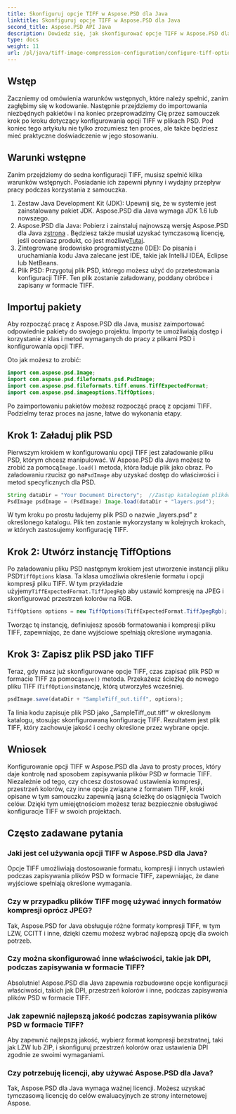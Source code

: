 ```yaml
---
title: Skonfiguruj opcje TIFF w Aspose.PSD dla Java
linktitle: Skonfiguruj opcje TIFF w Aspose.PSD dla Java
second_title: Aspose.PSD API Java
description: Dowiedz się, jak skonfigurować opcje TIFF w Aspose.PSD dla Java, korzystając z przewodnika krok po kroku. Opanuj manipulację obrazami, zapisując pliki PSD jako wysokiej jakości pliki TIFF.
type: docs
weight: 11
url: /pl/java/tiff-image-compression-configuration/configure-tiff-options/
---
```

## Wstęp

Zaczniemy od omówienia warunków wstępnych, które należy spełnić, zanim zagłębimy się w kodowanie. Następnie przejdziemy do importowania niezbędnych pakietów i na koniec przeprowadzimy Cię przez samouczek krok po kroku dotyczący konfigurowania opcji TIFF w plikach PSD. Pod koniec tego artykułu nie tylko zrozumiesz ten proces, ale także będziesz mieć praktyczne doświadczenie w jego stosowaniu.

## Warunki wstępne

Zanim przejdziemy do sedna konfiguracji TIFF, musisz spełnić kilka warunków wstępnych. Posiadanie ich zapewni płynny i wydajny przepływ pracy podczas korzystania z samouczka.

1. Zestaw Java Development Kit (JDK): Upewnij się, że w systemie jest zainstalowany pakiet JDK. Aspose.PSD dla Java wymaga JDK 1.6 lub nowszego.
2.  Aspose.PSD dla Java: Pobierz i zainstaluj najnowszą wersję Aspose.PSD dla Java z[strona](https://releases.aspose.com/psd/java/) . Będziesz także musiał uzyskać tymczasową licencję, jeśli oceniasz produkt, co jest możliwe[Tutaj](https://purchase.aspose.com/temporary-license/).
3. Zintegrowane środowisko programistyczne (IDE): Do pisania i uruchamiania kodu Java zalecane jest IDE, takie jak IntelliJ IDEA, Eclipse lub NetBeans.
4. Plik PSD: Przygotuj plik PSD, którego możesz użyć do przetestowania konfiguracji TIFF. Ten plik zostanie załadowany, poddany obróbce i zapisany w formacie TIFF.

## Importuj pakiety

Aby rozpocząć pracę z Aspose.PSD dla Java, musisz zaimportować odpowiednie pakiety do swojego projektu. Importy te umożliwiają dostęp i korzystanie z klas i metod wymaganych do pracy z plikami PSD i konfigurowania opcji TIFF.

Oto jak możesz to zrobić:

```java
import com.aspose.psd.Image;
import com.aspose.psd.fileformats.psd.PsdImage;
import com.aspose.psd.fileformats.tiff.enums.TiffExpectedFormat;
import com.aspose.psd.imageoptions.TiffOptions;
```

Po zaimportowaniu pakietów możesz rozpocząć pracę z opcjami TIFF. Podzielmy teraz proces na jasne, łatwe do wykonania etapy.

## Krok 1: Załaduj plik PSD

 Pierwszym krokiem w konfigurowaniu opcji TIFF jest załadowanie pliku PSD, którym chcesz manipulować. W Aspose.PSD dla Java możesz to zrobić za pomocą`Image.load()` metoda, która ładuje plik jako obraz. Po załadowaniu rzucisz go na`PsdImage` aby uzyskać dostęp do właściwości i metod specyficznych dla PSD.

```java
String dataDir = "Your Document Directory";  //Zastąp katalogiem plików
PsdImage psdImage = (PsdImage) Image.load(dataDir + "layers.psd");
```

W tym kroku po prostu ładujemy plik PSD o nazwie „layers.psd” z określonego katalogu. Plik ten zostanie wykorzystany w kolejnych krokach, w których zastosujemy konfigurację TIFF.

## Krok 2: Utwórz instancję TiffOptions

 Po załadowaniu pliku PSD następnym krokiem jest utworzenie instancji pliku PSD`TiffOptions` klasa. Ta klasa umożliwia określenie formatu i opcji kompresji pliku TIFF. W tym przykładzie użyjemy`TiffExpectedFormat.TiffJpegRgb` aby ustawić kompresję na JPEG i skonfigurować przestrzeń kolorów na RGB.

```java
TiffOptions options = new TiffOptions(TiffExpectedFormat.TiffJpegRgb);
```

Tworząc tę instancję, definiujesz sposób formatowania i kompresji pliku TIFF, zapewniając, że dane wyjściowe spełniają określone wymagania.

## Krok 3: Zapisz plik PSD jako TIFF

 Teraz, gdy masz już skonfigurowane opcje TIFF, czas zapisać plik PSD w formacie TIFF za pomocą`save()` metoda. Przekażesz ścieżkę do nowego pliku TIFF i`TiffOptions`instancję, którą utworzyłeś wcześniej.

```java
psdImage.save(dataDir + "SampleTiff_out.tiff", options);
```

Ta linia kodu zapisuje plik PSD jako „SampleTiff_out.tiff” w określonym katalogu, stosując skonfigurowaną konfigurację TIFF. Rezultatem jest plik TIFF, który zachowuje jakość i cechy określone przez wybrane opcje.

## Wniosek

Konfigurowanie opcji TIFF w Aspose.PSD dla Java to prosty proces, który daje kontrolę nad sposobem zapisywania plików PSD w formacie TIFF. Niezależnie od tego, czy chcesz dostosować ustawienia kompresji, przestrzeń kolorów, czy inne opcje związane z formatem TIFF, kroki opisane w tym samouczku zapewnią jasną ścieżkę do osiągnięcia Twoich celów. Dzięki tym umiejętnościom możesz teraz bezpiecznie obsługiwać konfiguracje TIFF w swoich projektach.

## Często zadawane pytania

### Jaki jest cel używania opcji TIFF w Aspose.PSD dla Java?
Opcje TIFF umożliwiają dostosowanie formatu, kompresji i innych ustawień podczas zapisywania plików PSD w formacie TIFF, zapewniając, że dane wyjściowe spełniają określone wymagania.

### Czy w przypadku plików TIFF mogę używać innych formatów kompresji oprócz JPEG?
Tak, Aspose.PSD for Java obsługuje różne formaty kompresji TIFF, w tym LZW, CCITT i inne, dzięki czemu możesz wybrać najlepszą opcję dla swoich potrzeb.

### Czy można skonfigurować inne właściwości, takie jak DPI, podczas zapisywania w formacie TIFF?
Absolutnie! Aspose.PSD dla Java zapewnia rozbudowane opcje konfiguracji właściwości, takich jak DPI, przestrzeń kolorów i inne, podczas zapisywania plików PSD w formacie TIFF.

### Jak zapewnić najlepszą jakość podczas zapisywania plików PSD w formacie TIFF?
Aby zapewnić najlepszą jakość, wybierz format kompresji bezstratnej, taki jak LZW lub ZIP, i skonfiguruj przestrzeń kolorów oraz ustawienia DPI zgodnie ze swoimi wymaganiami.

### Czy potrzebuję licencji, aby używać Aspose.PSD dla Java?
Tak, Aspose.PSD dla Java wymaga ważnej licencji. Możesz uzyskać tymczasową licencję do celów ewaluacyjnych ze strony internetowej Aspose.